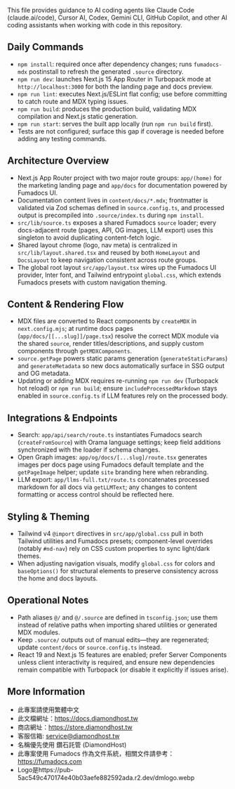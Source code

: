 This file provides guidance to AI coding agents like Claude Code (claude.ai/code), Cursor AI, Codex, Gemini CLI, GitHub Copilot, and other AI coding assistants when working with code in this repository.

## Daily Commands
- `npm install`: required once after dependency changes; runs `fumadocs-mdx` postinstall to refresh the generated `.source` directory.
- `npm run dev`: launches Next.js 15 App Router in Turbopack mode at `http://localhost:3000` for both the landing page and docs preview.
- `npm run lint`: executes Next.js/ESLint flat config; use before committing to catch route and MDX typing issues.
- `npm run build`: produces the production build, validating MDX compilation and Next.js static generation.
- `npm run start`: serves the built app locally (run `npm run build` first).
- Tests are not configured; surface this gap if coverage is needed before adding any testing commands.

## Architecture Overview
- Next.js App Router project with two major route groups: `app/(home)` for the marketing landing page and `app/docs` for documentation powered by Fumadocs UI.
- Documentation content lives in `content/docs/*.mdx`; frontmatter is validated via Zod schemas defined in `source.config.ts`, and processed output is precompiled into `.source/index.ts` during `npm install`.
- `src/lib/source.ts` exposes a shared Fumadocs `source` loader; every docs-adjacent route (pages, API, OG images, LLM export) uses this singleton to avoid duplicating content-fetch logic.
- Shared layout chrome (logo, nav meta) is centralized in `src/lib/layout.shared.tsx` and reused by both `HomeLayout` and `DocsLayout` to keep navigation consistent across route groups.
- The global root layout `src/app/layout.tsx` wires up the Fumadocs UI provider, Inter font, and Tailwind entrypoint `global.css`, which extends Fumadocs presets with custom navigation theming.

## Content & Rendering Flow
- MDX files are converted to React components by `createMDX` in `next.config.mjs`; at runtime docs pages (`app/docs/[[...slug]]/page.tsx`) resolve the correct MDX module via the shared `source`, render titles/descriptions, and supply custom components through `getMDXComponents`.
- `source.getPage` powers static params generation (`generateStaticParams`) and `generateMetadata` so new docs automatically surface in SSG output and OG metadata.
- Updating or adding MDX requires re-running `npm run dev` (Turbopack hot reload) or `npm run build`; ensure `includeProcessedMarkdown` stays enabled in `source.config.ts` if LLM features rely on the processed body.

## Integrations & Endpoints
- Search: `app/api/search/route.ts` instantiates Fumadocs search (`createFromSource`) with Orama language settings; keep field additions synchronized with the loader if schema changes.
- Open Graph images: `app/og/docs/[...slug]/route.tsx` generates images per docs page using Fumadocs default template and the `getPageImage` helper; update `site` branding here when rebranding.
- LLM export: `app/llms-full.txt/route.ts` concatenates processed markdown for all docs via `getLLMText`; any changes to content formatting or access control should be reflected here.

## Styling & Theming
- Tailwind v4 `@import` directives in `src/app/global.css` pull in both Tailwind utilities and Fumadocs presets; component-level overrides (notably `#nd-nav`) rely on CSS custom properties to sync light/dark themes.
- When adjusting navigation visuals, modify `global.css` for colors and `baseOptions()` for structural elements to preserve consistency across the home and docs layouts.

## Operational Notes
- Path aliases `@/` and `@/.source` are defined in `tsconfig.json`; use them instead of relative paths when importing shared utilities or generated MDX modules.
- Keep `.source/` outputs out of manual edits—they are regenerated; update `content/docs` or `source.config.ts` instead.
- React 19 and Next.js 15 features are enabled; prefer Server Components unless client interactivity is required, and ensure new dependencies remain compatible with Turbopack (or disable it explicitly if issues arise).

## More Information
- 此專案請使用繁體中文
- 此文檔網址：https://docs.diamondhost.tw
- 商店網址：https://store.diamondhost.tw
- 客服信箱: service@diamondhost.tw
- 名稱優先使用 鑽石託管 (DiamondHost)
- 此專案使用 Fumadocs 作為文件系統，相關文件請參考：https://fumadocs.com
- Logo是https://pub-5ac549c470174e40b03aefe882592ada.r2.dev/dmlogo.webp